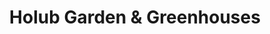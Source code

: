 ---
title: "Holub Garden & Greenhouses"
url: /ames/holub-garden-and-greenhouses/
shop: garden centre
---